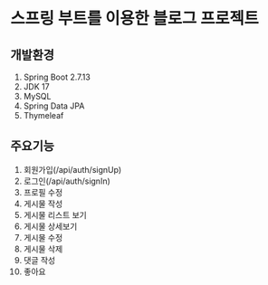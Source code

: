 # 스프링 부트를 이용한 블로그 프로젝트

## 개발환경
1. Spring Boot 2.7.13
2. JDK 17
3. MySQL
4. Spring  Data JPA
5. Thymeleaf

## 주요기능
1. 회원가입(/api/auth/signUp)
2. 로그인(/api/auth/signIn)
3. 프로필 수정
4. 게시물 작성
5. 게시물 리스트 보기
6. 게시물 상세보기
7. 게시물 수정
8. 게시물 삭제
9. 댓글 작성
10. 좋아요
